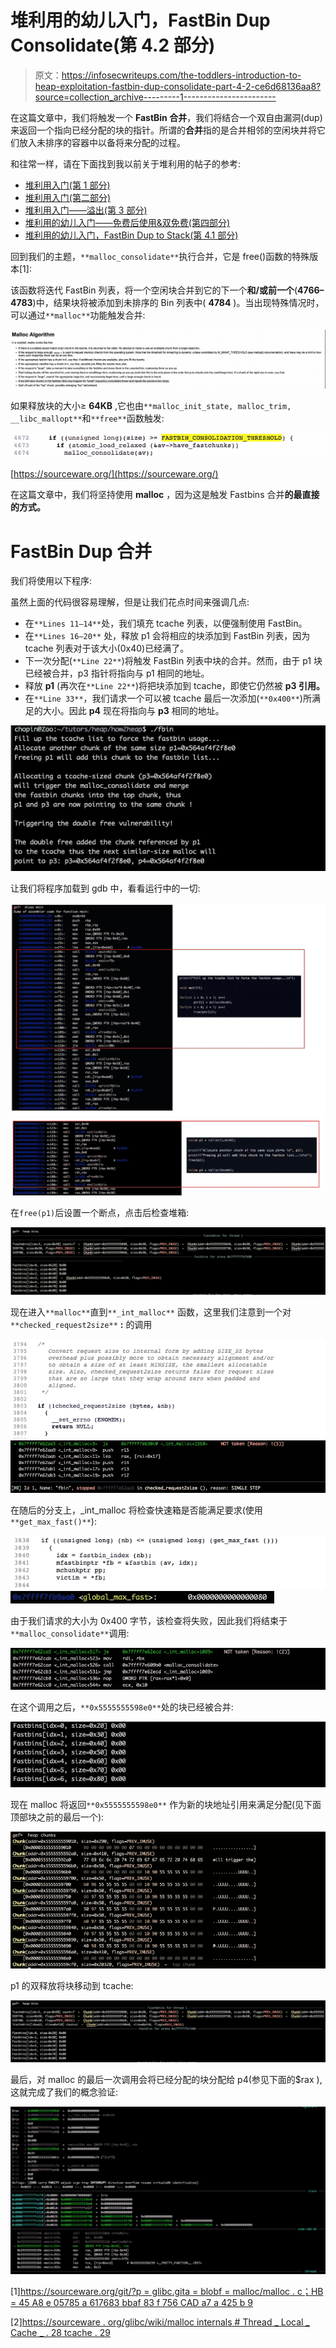 # 堆利用的幼儿入门，FastBin Dup Consolidate(第 4.2 部分)

> 原文：<https://infosecwriteups.com/the-toddlers-introduction-to-heap-exploitation-fastbin-dup-consolidate-part-4-2-ce6d68136aa8?source=collection_archive---------1----------------------->

在这篇文章中，我们将触发一个 **FastBin 合并**，我们将结合一个双自由漏洞(dup)来返回一个指向已经分配的块的指针。所谓的**合并**指的是合并相邻的空闲块并将它们放入未排序的容器中以备将来分配的过程。

和往常一样，请在下面找到我以前关于堆利用的帖子的参考:

*   [堆利用入门(第 1 部分)](https://valsamaras.medium.com/the-toddlers-introduction-to-heap-exploitation-part-1-515b3621e0e8)
*   [堆利用入门(第二部分)](https://valsamaras.medium.com/the-toddlers-introduction-to-heap-exploitation-part-2-d1f325b74286)
*   [堆利用入门——溢出(第 3 部分)](https://valsamaras.medium.com/the-toddlers-introduction-to-heap-exploitation-overflows-part-3-d3d1aa042d1e)
*   [堆利用的幼儿入门——免费后使用&双免费(第四部分)](https://valsamaras.medium.com/use-after-free-13544be5a921)
*   [堆利用的幼儿入门，FastBin Dup to Stack(第 4.1 部分)](https://valsamaras.medium.com/the-toddlers-introduction-to-heap-exploitation-fastbin-dup-to-stack-part-4-1-425592a2870b)

回到我们的主题，`**malloc_consolidate**`执行合并，它是 free()函数的特殊版本[1]:

该函数将迭代 FastBin 列表，将一个空闲块合并到它的下一个**和/或前一个**(**4766–4783**)中，结果块将被添加到未排序的 Bin 列表中( **4784** )。当出现特殊情况时，可以通过`**malloc**`功能触发合并:

![](img/ba9121314c7ab3f1ab0e36b8400664ec.png)

如果释放块的大小≥ **64KB** ,它也由`**malloc_init_state, malloc_trim, __libc_mallopt**`和`**free**`函数触发:

![](img/035bb2f063a69f907276ac2391a9ad28.png)

[https://sourceware.org/](https://sourceware.org/)

在这篇文章中，我们将坚持使用 **malloc** ，因为这是触发 Fastbins 合并**的最直接的方式。**

# FastBin Dup 合并

我们将使用以下程序:

虽然上面的代码很容易理解，但是让我们花点时间来强调几点:

*   在`**Lines 11–14**`处，我们填充 tcache 列表，以便强制使用 FastBin。
*   在`**Lines 16–20**` 处，释放 p1 会将相应的块添加到 FastBin 列表，因为 tcache 列表对于该大小(0x40)已经满了。
*   下一次分配(`**Line 22**`)将触发 FastBin 列表中块的合并。然而，由于 p1 块已经被合并，p3 指针将指向与 p1 相同的地址。
*   释放 **p1** (再次在`**Line 22**`)将把块添加到 tcache，即使它仍然被 **p3 引用。**
*   在`**Line 33**`，我们请求一个可以被 tcache 最后一次添加(`**0x400**`)所满足的大小。因此 **p4** 现在将指向与 **p3** 相同的地址。

![](img/2641ada66e330deff3783baa49328a63.png)

让我们将程序加载到 gdb 中，看看运行中的一切:

![](img/c9d7ccb111a1fc6ef099a061082b0701.png)![](img/55d2bba8518559af26aab6c57d9169a3.png)

在`free(p1)`后设置一个断点，点击后检查堆箱:

![](img/cd20ec2acc40e8aab979da149f977281.png)

现在进入`**malloc**`直到`**_int_malloc**` 函数，这里我们注意到一个对`**checked_request2size**` **:** 的调用

![](img/3935613a06394a9f50acd0eda28d3897.png)![](img/e0d52ac5574edfc96c4cba81cfa0aac5.png)

在随后的分支上，_int_malloc 将检查快速箱是否能满足要求(使用`**get_max_fast()**`):

![](img/63a17453b8d2b03e928c99ab9af092c8.png)![](img/7b8dbc4c850b8f9cbf97cb75e160df8b.png)

由于我们请求的大小为 0x400 字节，该检查将失败，因此我们将结束于`**malloc_consolidate**`调用:

![](img/853b5428e7d8ca36031ee6483a3dd56e.png)

在这个调用之后，`**0x5555555598e0**`处的块已经被合并:

![](img/e67b1e38d1e3b5f589bfe59545f4f9cf.png)

现在 malloc 将返回`**0x5555555598e0**` 作为新的块地址引用来满足分配(见下面顶部块之前的最后一个):

![](img/f702a7a16de16e0538a763e03661e7ed.png)

p1 的双释放将块移动到 tcache:

![](img/4c3703070594680949414fd4e7c86b94.png)

最后，对 malloc 的最后一次调用会将已经分配的块分配给 p4(参见下面的$rax ),这就完成了我们的概念验证:

![](img/cebd32d49dae0031f476f8153d2fc2e9.png)

[1][https://sourceware.org/git/?p = glibc.gita = blobf = malloc/malloc . c；HB = 45 A8 e 05785 a 617683 bbaf 83 f 756 CAD a7 a 425 b 9](https://sourceware.org/git/?p=glibc.git;a=blob;f=malloc/malloc.c;hb=45a8e05785a617683bbaf83f756cada7a4a425b9)

[2][https://sourceware . org/glibc/wiki/malloc internals # Thread _ Local _ Cache _ . 28 tcache . 29](https://sourceware.org/glibc/wiki/MallocInternals#Thread_Local_Cache_.28tcache.29)